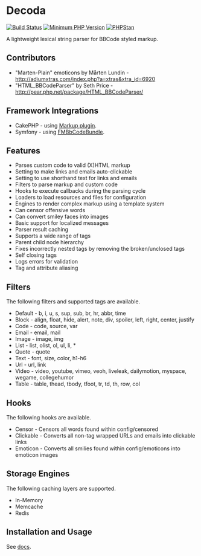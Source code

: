 # Decoda

[![Build Status](https://travis-ci.org/milesj/decoda.png?branch=master)](https://travis-ci.org/milesj/decoda)
[![Minimum PHP Version](https://img.shields.io/badge/php-%3E%3D%207.3-8892BF.svg)](https://php.net/)
[![PHPStan](https://img.shields.io/badge/PHPStan-level%208-brightgreen.svg?style=flat)](https://phpstan.org/)

A lightweight lexical string parser for BBCode styled markup.

## Contributors

- "Marten-Plain" emoticons by Mårten Lundin - http://adiumxtras.com/index.php?a=xtras&xtra_id=6920
- "HTML_BBCodeParser" by Seth Price - http://pear.php.net/package/HTML_BBCodeParser/

## Framework Integrations
- CakePHP - using [Markup plugin](https://github.com/dereuromark/cakephp-markup).
- Symfony - using [FMBbCodeBundle](https://github.com/helios-ag/FMBbCodeBundle).

## Features

- Parses custom code to valid (X)HTML markup
- Setting to make links and emails auto-clickable
- Setting to use shorthand text for links and emails
- Filters to parse markup and custom code
- Hooks to execute callbacks during the parsing cycle
- Loaders to load resources and files for configuration
- Engines to render complex markup using a template system
- Can censor offensive words
- Can convert smiley faces into images
- Basic support for localized messages
- Parser result caching
- Supports a wide range of tags
- Parent child node hierarchy
- Fixes incorrectly nested tags by removing the broken/unclosed tags
- Self closing tags
- Logs errors for validation
- Tag and attribute aliasing

## Filters

The following filters and supported tags are available.

- Default - b, i, u, s, sup, sub, br, hr, abbr, time
- Block - align, float, hide, alert, note, div, spoiler, left, right, center, justify
- Code - code, source, var
- Email - email, mail
- Image - image, img
- List - list, olist, ol, ul, li, \*
- Quote - quote
- Text - font, size, color, h1-h6
- Url - url, link
- Video - video, youtube, vimeo, veoh, liveleak, dailymotion, myspace, wegame, collegehumor
- Table - table, thead, tbody, tfoot, tr, td, th, row, col

## Hooks

The following hooks are available.

- Censor - Censors all words found within config/censored
- Clickable - Converts all non-tag wrapped URLs and emails into clickable links
- Emoticon - Converts all smilies found within config/emoticons into emoticon images

## Storage Engines

The following caching layers are supported.

- In-Memory
- Memcache
- Redis

## Installation and Usage
See [docs](/docs).
